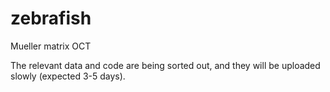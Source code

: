 # zebrafish
Mueller matrix OCT 

The relevant data and code are being sorted out, and they will be uploaded slowly (expected 3-5 days).

